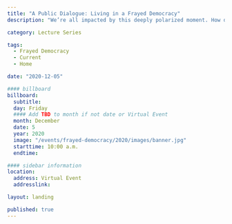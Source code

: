 ```yaml
---
title: "A Public Dialogue: Living in a Frayed Democracy"
description: "We’re all impacted by this deeply polarized moment. How do we navigate life while political and cultural divisions are dangerously amplified and the world’s oldest democracies are under threat?"

category: Lecture Series

tags:
  - Frayed Democracy
  - Current
  - Home

date: "2020-12-05"

#### billboard
billboard:
  subtitle: 
  day: Friday
  #### Add TBD to month if not date or Virtual Event
  month: December
  date: 5
  year: 2020
  image: "/events/frayed-democracy/2020/images/banner.jpg"
  starttime: 10:00 a.m.
  endtime: 

#### sidebar information
location:
  address: Virtual Event
  addresslink: 

layout: landing

published: true
---
```




